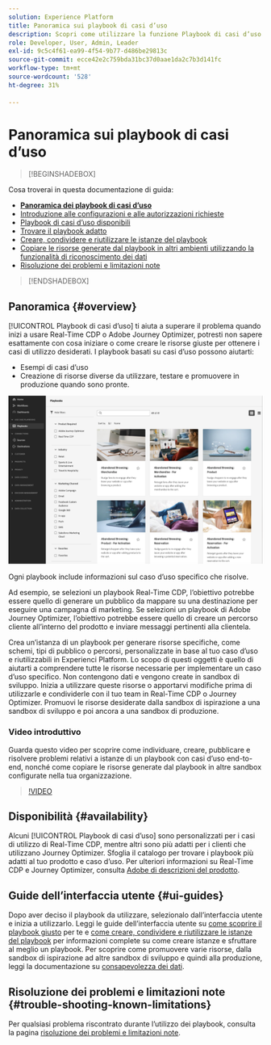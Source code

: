 ```yaml
---
solution: Experience Platform
title: Panoramica sui playbook di casi d’uso
description: Scopri come utilizzare la funzione Playbook di casi d’uso in Experience Platform per iniziare a utilizzare vari casi d’uso di marketing
role: Developer, User, Admin, Leader
exl-id: 9c5c4f61-ea99-4f54-9b77-d486be29813c
source-git-commit: ecce42e2c759bda31bc37d0aae1da2c7b3d141fc
workflow-type: tm+mt
source-wordcount: '528'
ht-degree: 31%

---
```


# Panoramica sui playbook di casi d’uso

>[!BEGINSHADEBOX]

Cosa troverai in questa documentazione di guida:

* **[Panoramica dei playbook di casi d’uso](#overview)**
* [Introduzione alle configurazioni e alle autorizzazioni richieste](/help/use-case-playbooks/playbooks/get-started.md)
* [Playbook di casi d’uso disponibili](/help/use-case-playbooks/playbooks/playbooks-list.md)
* [Trovare il playbook adatto](/help/use-case-playbooks/playbooks/discover.md)
* [Creare, condividere e riutilizzare le istanze del playbook](/help/use-case-playbooks/playbooks/create-share-reuse.md)
* [Copiare le risorse generate dal playbook in altri ambienti utilizzando la funzionalità di riconoscimento dei dati](/help/use-case-playbooks/playbooks/data-awareness.md)
* [Risoluzione dei problemi e limitazioni note](troubleshooting.md)

>[!ENDSHADEBOX]

## Panoramica {#overview}

[!UICONTROL Playbook di casi d’uso] ti aiuta a superare il problema quando inizi a usare Real-Time CDP o Adobe Journey Optimizer, potresti non sapere esattamente con cosa iniziare o come creare le risorse giuste per ottenere i casi di utilizzo desiderati. I playbook basati su casi d’uso possono aiutarti:

* Esempi di casi d’uso
* Creazione di risorse diverse da utilizzare, testare e promuovere in produzione quando sono pronte.

![Vista di tutti i playbook](/help/use-case-playbooks/assets/playbooks/overview/playbooks-landing-page.png)

Ogni playbook include informazioni sul caso d’uso specifico che risolve.

Ad esempio, se selezioni un playbook Real-Time CDP, l’obiettivo potrebbe essere quello di generare un pubblico da mappare su una destinazione per eseguire una campagna di marketing. Se selezioni un playbook di Adobe Journey Optimizer, l’obiettivo potrebbe essere quello di creare un percorso cliente all’interno del prodotto e inviare messaggi pertinenti alla clientela.

Crea un’istanza di un playbook per generare risorse specifiche, come schemi, tipi di pubblico o percorsi, personalizzate in base al tuo caso d’uso e riutilizzabili in Experienci Platform. Lo scopo di questi oggetti è quello di aiutarti a comprendere tutte le risorse necessarie per implementare un caso d’uso specifico. Non contengono dati e vengono create in sandbox di sviluppo. Inizia a utilizzare queste risorse o apportarvi modifiche prima di utilizzarle e condividerle con il tuo team in Real-Time CDP o Journey Optimizer. Promuovi le risorse desiderate dalla sandbox di ispirazione a una sandbox di sviluppo e poi ancora a una sandbox di produzione.

### Video introduttivo

Guarda questo video per scoprire come individuare, creare, pubblicare e risolvere problemi relativi a istanze di un playbook con casi d’uso end-to-end, nonché come copiare le risorse generate dal playbook in altre sandbox configurate nella tua organizzazione.

>[!VIDEO](https://video.tv.adobe.com/v/3427058/?learn=on)

## Disponibilità {#availability}

Alcuni [!UICONTROL Playbook di casi d’uso] sono personalizzati per i casi di utilizzo di Real-Time CDP, mentre altri sono più adatti per i clienti che utilizzano Journey Optimizer. Sfoglia il catalogo per trovare i playbook più adatti al tuo prodotto e caso d’uso. Per ulteriori informazioni su Real-Time CDP e Journey Optimizer, consulta [Adobe di descrizioni del prodotto](https://helpx.adobe.com/it/legal/product-descriptions.html).

## Guide dell’interfaccia utente {#ui-guides}

Dopo aver deciso il playbook da utilizzare, selezionalo dall’interfaccia utente e inizia a utilizzarlo. Leggi le guide dell’interfaccia utente su [come scoprire il playbook giusto](/help/use-case-playbooks/playbooks/discover.md) per te e [come creare, condividere e riutilizzare le istanze del playbook](/help/use-case-playbooks/playbooks/create-share-reuse.md) per informazioni complete su come creare istanze e sfruttare al meglio un playbook. Per scoprire come promuovere varie risorse, dalla sandbox di ispirazione ad altre sandbox di sviluppo e quindi alla produzione, leggi la documentazione su [consapevolezza dei dati](/help/use-case-playbooks/playbooks/data-awareness.md).

## Risoluzione dei problemi e limitazioni note {#trouble-shooting-known-limitations}

Per qualsiasi problema riscontrato durante l’utilizzo dei playbook, consulta la pagina [risoluzione dei problemi e limitazioni note](/help/use-case-playbooks/playbooks/troubleshooting.md).
